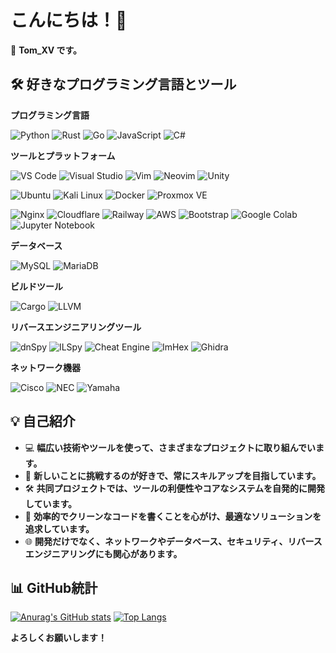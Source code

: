 # こんにちは！👋

🌟 **Tom_XV です。**

## 🛠️ 好きなプログラミング言語とツール

**プログラミング言語**

![Python](https://img.shields.io/badge/-Python-3776AB?logo=Python&logoColor=white)
![Rust](https://img.shields.io/badge/-Rust-000000?logo=Rust&logoColor=white)
![Go](https://img.shields.io/badge/-Go-00ADD8?logo=Go&logoColor=white)
![JavaScript](https://img.shields.io/badge/-JavaScript-F7DF1E?logo=JavaScript&logoColor=black)
![C#](https://img.shields.io/badge/-C%23-239120?logo=C-Sharp&logoColor=white)

**ツールとプラットフォーム**

![VS Code](https://img.shields.io/badge/-VS%20Code-007ACC?logo=Visual-Studio-Code&logoColor=white)
![Visual Studio](https://img.shields.io/badge/-Visual%20Studio-5C2D91?logo=Visual-Studio&logoColor=white)
![Vim](https://img.shields.io/badge/-Vim-019733?logo=Vim&logoColor=white)
![Neovim](https://img.shields.io/badge/-Neovim-57A143?logo=Neovim&logoColor=white)
![Unity](https://img.shields.io/badge/-Unity-000000?logo=Unity&logoColor=white)

![Ubuntu](https://img.shields.io/badge/-Ubuntu-E95420?logo=Ubuntu&logoColor=white)
![Kali Linux](https://img.shields.io/badge/-Kali%20Linux-557C94?logo=Kali-Linux&logoColor=white)
![Docker](https://img.shields.io/badge/-Docker-2496ED?logo=Docker&logoColor=white)
![Proxmox VE](https://img.shields.io/badge/-Proxmox%20VE-E57000?logo=Proxmox&logoColor=white)

![Nginx](https://img.shields.io/badge/-Nginx-009639?logo=nginx&logoColor=white)
![Cloudflare](https://img.shields.io/badge/-Cloudflare-F38020?logo=Cloudflare&logoColor=white)
![Railway](https://img.shields.io/badge/-Railway-0B0D0E?logo=Railway&logoColor=white)
![AWS](https://img.shields.io/badge/-AWS-232F3E?logo=Amazon-AWS&logoColor=white)
![Bootstrap](https://img.shields.io/badge/-Bootstrap-7952B3?logo=Bootstrap&logoColor=white)
![Google Colab](https://img.shields.io/badge/-Google%20Colab-F9AB00?logo=Google-Colab&logoColor=white)
![Jupyter Notebook](https://img.shields.io/badge/-Jupyter%20Notebook-F37626?logo=Jupyter&logoColor=white)

**データベース**

![MySQL](https://img.shields.io/badge/-MySQL-4479A1?logo=MySQL&logoColor=white)
![MariaDB](https://img.shields.io/badge/-MariaDB-003545?logo=MariaDB&logoColor=white)

**ビルドツール**

![Cargo](https://img.shields.io/badge/-Cargo-000000?logo=Rust&logoColor=white)
![LLVM](https://img.shields.io/badge/-LLVM-262D3A?logo=LLVM&logoColor=white)

**リバースエンジニアリングツール**

![dnSpy](https://img.shields.io/badge/-dnSpy-FF0000?logo=dnSpy&logoColor=white)
![ILSpy](https://img.shields.io/badge/-ILSpy-007ACC?logo=ILSpy&logoColor=white)
![Cheat Engine](https://img.shields.io/badge/-Cheat%20Engine-0000FF?logo=Cheat-Engine&logoColor=white)
![ImHex](https://img.shields.io/badge/-ImHex-000000?logo=ImHex&logoColor=white)
![Ghidra](https://img.shields.io/badge/-Ghidra-FF0000?logo=Ghidra&logoColor=white)

**ネットワーク機器**

![Cisco](https://img.shields.io/badge/-Cisco-1BA0D7?logo=Cisco&logoColor=white)
![NEC](https://img.shields.io/badge/-NEC-1414A0?logo=NEC&logoColor=white)
![Yamaha](https://img.shields.io/badge/-Yamaha-000000?logo=Yamaha&logoColor=white)

## 💡 自己紹介

- 💻 **幅広い技術やツールを使って、さまざまなプロジェクトに取り組んでいます。**
- 🚀 **新しいことに挑戦するのが好きで、常にスキルアップを目指しています。**
- 🛠️ **共同プロジェクトでは、ツールの利便性やコアなシステムを自発的に開発しています。**
- 🎯 **効率的でクリーンなコードを書くことを心がけ、最適なソリューションを追求しています。**
- 🌐 **開発だけでなく、ネットワークやデータベース、セキュリティ、リバースエンジニアリングにも関心があります。**

## 📊 GitHub統計

[![Anurag's GitHub stats](https://github-readme-stats.vercel.app/api?username=TomXV&show_icons=true)](https://github.com/anuraghazra/github-readme-stats)
[![Top Langs](https://github-readme-stats.vercel.app/api/top-langs/?username=TomXV)](https://github.com/anuraghazra/github-readme-stats)

**よろしくお願いします！**
